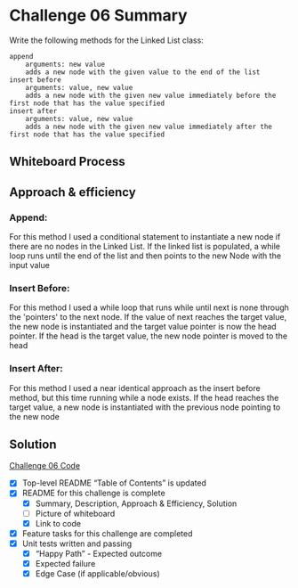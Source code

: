 # Challenge 06 Summary
Write the following methods for the Linked List class:

    append
        arguments: new value
        adds a new node with the given value to the end of the list
    insert before
        arguments: value, new value
        adds a new node with the given new value immediately before the first node that has the value specified
    insert after
        arguments: value, new value
        adds a new node with the given new value immediately after the first node that has the value specified

## Whiteboard Process

## Approach & efficiency
### Append:
For this method I used a conditional statement to instantiate a new node if there are no nodes in the Linked List. If the linked list is populated, a while loop runs until the end of the list and then points to the new Node with the input value
### Insert Before:
For this method I used a while loop that runs while until next is none through the 'pointers' to the next node. If the value of next reaches the target value, the new node is instantiated and the target value pointer is now the head pointer. If the head is the target value, the new node pointer is moved to the head
### Insert After:
For this method I used a near identical approach as the insert before method, but this time running while a node exists. If the head reaches the target value, a new node is instantiated with the previous node pointing to the new node
## Solution
[Challenge 06 Code](/python/data_structures/linked_list.py)

 - [X] Top-level README “Table of Contents” is updated
 - [X] README for this challenge is complete
   - [x] Summary, Description, Approach & Efficiency, Solution
   - [ ] Picture of whiteboard
   - [X] Link to code
 - [X] Feature tasks for this challenge are completed
 - [X] Unit tests written and passing
   - [X] “Happy Path” - Expected outcome
   - [X] Expected failure
   - [X] Edge Case (if applicable/obvious)
